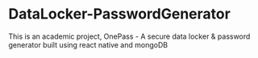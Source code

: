 # DataLocker-PasswordGenerator
This is an academic project, OnePass - A secure data locker &amp; password generator built using react native and mongoDB
